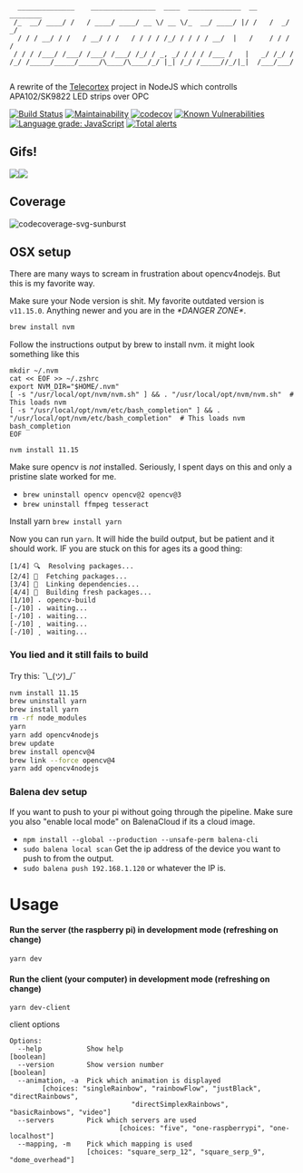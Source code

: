 ```

  ______________    ________________  ____  _____________  __    ________
 /_  __/ ____/ /   / ____/ ____/ __ \/ __ \/_  __/ ____/ |/ /   /  _/  _/
  / / / __/ / /   / __/ / /   / / / / /_/ / / / / __/  |   /    / / / /
 / / / /___/ /___/ /___/ /___/ /_/ / _, _/ / / / /___ /   |   _/ /_/ /
/_/ /_____/_____/_____/\____/\____/_/ |_| /_/ /_____//_/|_|  /___/___/


```
A rewrite of the [Telecortex](https://github.com/laserphile/telecortex) project in NodeJS which controlls APA102/SK9822 LED strips over OPC

[![Build Status](https://travis-ci.org/Laserphile/JS-Telecortex-2-Client.svg?branch=master)](https://travis-ci.com/Laserphile/JS-Telecortex-2-Client)
[![Maintainability](https://api.codeclimate.com/v1/badges/3a81693e65cfd8c8c555/maintainability)](https://codeclimate.com/github/Laserphile/JS-Telecortex-2-Client/maintainability)
[![codecov](https://codecov.io/gh/Laserphile/JS-Telecortex-2-Client/branch/master/graph/badge.svg)](https://codecov.io/gh/Laserphile/JS-Telecortex-2-Client)
[![Known Vulnerabilities](https://snyk.io/test/github/Laserphile/JS-Telecortex-2-Client/badge.svg?targetFile=package.json)](https://snyk.io/test/github/Laserphile/JS-Telecortex-2-Client?targetFile=package.json)
[![Language grade: JavaScript](https://img.shields.io/lgtm/grade/javascript/g/Laserphile/JS-Telecortex-2-Client.svg?logo=lgtm&logoWidth=18)](https://lgtm.com/projects/g/Laserphile/JS-Telecortex-2-Client/context:javascript)
[![Total alerts](https://img.shields.io/lgtm/alerts/g/Laserphile/JS-Telecortex-2-Client.svg?logo=lgtm&logoWidth=18)](https://lgtm.com/projects/g/Laserphile/JS-Telecortex-2-Client/alerts/)

## Gifs!

<img src="img/telecortex-timecrime-djing-short.gif?raw=true"><img src="img/telecortex-inside-dome.gif?raw=true">

## Coverage

![codecoverage-svg-sunburst]( https://codecov.io/gh/Laserphile/JS-Telecortex-2-Client/branch/master/graphs/sunburst.svg)

## OSX setup
There are many ways to scream in frustration about opencv4nodejs. But this is my favorite way.

Make sure your Node version is shit. My favorite outdated version is `v11.15.0`. Anything newer and you are in the *_\*DANGER ZONE\*_*.

```bash
brew install nvm
```
Follow the instructions output by brew to install nvm. it might look something like this
```
mkdir ~/.nvm
cat << EOF >> ~/.zshrc
export NVM_DIR="$HOME/.nvm"
[ -s "/usr/local/opt/nvm/nvm.sh" ] && . "/usr/local/opt/nvm/nvm.sh"  # This loads nvm
[ -s "/usr/local/opt/nvm/etc/bash_completion" ] && . "/usr/local/opt/nvm/etc/bash_completion"  # This loads nvm bash_completion
EOF
```
```
nvm install 11.15
```

Make sure opencv is *not* installed. Seriously, I spent days on this and only a pristine slate worked for me.
- `brew uninstall opencv opencv@2 opencv@3`
- `brew uninstall ffmpeg tesseract`

Install yarn `brew install yarn`

Now you can run `yarn`. It will hide the build output, but be patient and it should work.
IF you are stuck on this for ages its a good thing:
```
[1/4] 🔍  Resolving packages...
[2/4] 🚚  Fetching packages...
[3/4] 🔗  Linking dependencies...
[4/4] 🔨  Building fresh packages...
[1/10] ⠄ opencv-build
[-/10] ⠄ waiting...
[-/10] ⠄ waiting...
[-/10] ⡀ waiting...
[-/10] ⡀ waiting...
```
### You lied and it still fails to build

Try this: ¯\\\_(ツ)\_/¯
```bash
nvm install 11.15
brew uninstall yarn
brew install yarn
rm -rf node_modules
yarn
yarn add opencv4nodejs
brew update
brew install opencv@4
brew link --force opencv@4
yarn add opencv4nodejs
```

### Balena dev setup
If you want to push to your pi without going through the pipeline. Make sure you also "enable local mode" on BalenaCloud if its a cloud image.
- `npm install --global --production --unsafe-perm balena-cli`
- `sudo balena local scan`
Get the ip address of the device you want to push to from the output.
- `sudo balena push 192.168.1.120` or whatever the IP is.

# Usage

#### Run the server (the raspberry pi) in development mode (refreshing on change)

```
yarn dev
```

#### Run the client (your computer) in development mode (refreshing on change)

```
yarn dev-client
```
client options
```
Options:
  --help           Show help                                           [boolean]
  --version        Show version number                                 [boolean]
  --animation, -a  Pick which animation is displayed
        [choices: "singleRainbow", "rainbowFlow", "justBlack", "directRainbows",
                              "directSimplexRainbows", "basicRainbows", "video"]
  --servers        Pick which servers are used
                           [choices: "five", "one-raspberrypi", "one-localhost"]
  --mapping, -m    Pick which mapping is used
                   [choices: "square_serp_12", "square_serp_9", "dome_overhead"]
```
